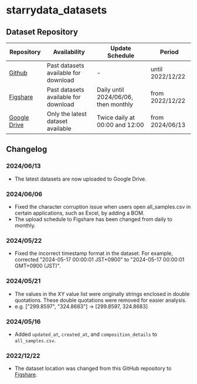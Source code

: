 # starrydata_datasets

## Dataset Repository

| Repository | Availability | Update Schedule | Period |
|------------|--------------|-----------------|--------|
| [Github](https://github.com/starrydata/starrydata_datasets) | Past datasets available for download | - | until 2022/12/22 |
| [Figshare](https://figshare.com/projects/Starrydata_datasets/155129) | Past datasets available for download | Daily until 2024/06/06, then monthly | from 2022/12/22 |
| [Google Drive](https://drive.google.com/drive/folders/1OVMP7j61CJFwLtJ-qZFef9ko40Othayh) | Only the latest dataset available | Twice daily at 00:00 and 12:00 | from 2024/06/13 |


## Changelog

### 2024/06/13
- The latest datasets are now uploaded to Google Drive.

### 2024/06/06
- Fixed the character corruption issue when users open all_samples.csv in certain applications, such as Excel, by adding a BOM.
- The upload schedule to Figshare has been changed from daily to monthly.


### 2024/05/22
- Fixed the incorrect timestamp format in the dataset. For example, corrected "2024-05-17 00:00:01 JST+0900" to "2024-05-17 00:00:01 GMT+0900 (JST)".


### 2024/05/21
- The values in the XY value list were originally strings enclosed in double quotations. These double quotations were removed for easier analysis.
- e.g. ["299.8597", "324.8683"] -> [299.8597, 324.8683]

### 2024/05/16
- Added `updated_at`, `created_at`, and `composition_details` to `all_samples.csv`.

### 2022/12/22
- The dataset location was changed from this GitHub repository to [Figshare](https://figshare.com/projects/Starrydata_datasets/155129).

